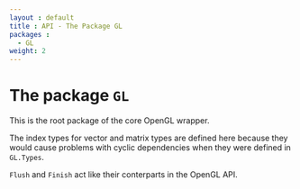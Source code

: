 ```yaml
---
layout : default
title : API - The Package GL
packages :
  - GL
weight: 2
---
```


# The package `GL`

This is the root package of the core OpenGL wrapper.

The index types for vector and matrix types are defined here because they would cause
problems with cyclic dependencies when they were defined in `GL.Types`.

`Flush` and `Finish` act like their conterparts in the OpenGL API.
